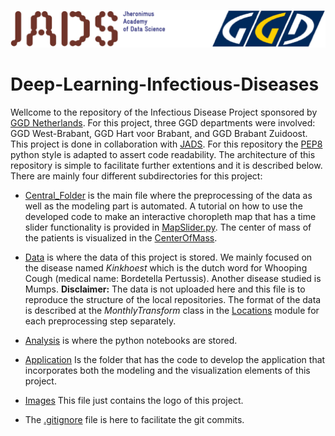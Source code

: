![](Images/project_logo.png)

# Deep-Learning-Infectious-Diseases
Wellcome to the repository of the Infectious Disease Project sponsored by [GGD Netherlands](https://nl.wikipedia.org/wiki/Gemeentelijke_gezondheidsdienst). 
For this project, three GGD departments were involved: GGD West-Brabant, GGD Hart voor Brabant, and GGD Brabant Zuidoost. 
This project is done in collaboration with [JADS](https://www.jads.nl). For this repository the [PEP8](https://www.python.org/dev/peps/pep-0008/) python style is adapted to assert code readability.
The architecture of this repository is simple to facilitate further extentions and it is described below. 
There are mainly four different subdirectories for this project: 

* [Central_Folder](https://github.com/eKoulier/Deep-Learning-Infectious-Diseases/tree/master/Central_Folder) 
is the main file where the preprocessing of the data as well as the modeling part is automated. A tutorial on how to use the developed code to make an interactive choropleth map that has a time slider functionality 
is provided in [MapSlider.py](https://github.com/eKoulier/Deep-Learning-Infectious-Diseases/blob/master/Central_Folder/MapSlider.py). The center of mass of the patients is visualized in the 
[CenterOfMass](https://github.com/eKoulier/Deep-Learning-Infectious-Diseases/blob/master/Central_Folder/CenterOfMass.py). 

* [Data](https://github.com/eKoulier/Deep-Learning-Infectious-Diseases/tree/master/Central_Folder) 
is where the data of this project is stored. We mainly focused on the disease named *Kinkhoest* which is the dutch word for Whooping Cough (medical name: Bordetella Pertussis). Another disease studied is Mumps. 
**Disclaimer:** The data is not uploaded here and this file is to reproduce the structure of the local repositories. The format of the data is described at the *MonthlyTransform* class in the [Locations](https://github.com/eKoulier/Deep-Learning-Infectious-Diseases/tree/master/Central_Folder/Locations.py) module for each preprocessing step separately.

* [Analysis](https://github.com/eKoulier/Deep-Learning-Infectious-Diseases/tree/master/Analysis) 
is where the python notebooks are stored.

* [Application](https://github.com/eKoulier/Deep-Learning-Infectious-Diseases/tree/master/Application) 
Is the folder that has the code to develop the application that incorporates both the modeling and the visualization elements of this project.

* [Images](https://github.com/eKoulier/Deep-Learning-Infectious-Diseases/tree/master/Images)
This file just contains the logo of this project.

* The [.gitignore](https://github.com/eKoulier/Deep-Learning-Infectious-Diseases/tree/master/.gitignore) file is here to facilitate the git commits.
